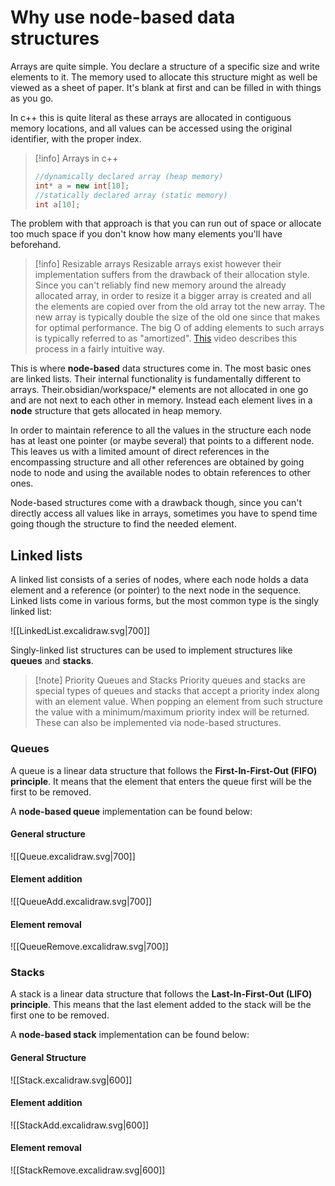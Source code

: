 # Why use node-based data structures
Arrays are quite simple. You declare a structure of a specific size and write elements to it. The memory used to allocate this structure might as well be viewed as a sheet of paper. It's blank at first and can be filled in with things as you go.

In c++ this is quite literal as these arrays are allocated in contiguous memory locations, and all values can be accessed using the original identifier, with the proper index.

>[!info] Arrays in c++
>```cpp
>//dynamically declared array (heap memory)
>int* a = new int[10];
>//statically declared array (static memory)
>int a[10];
>```

The problem with that approach is that you can run out of space or allocate too much space if you don't know how many elements you'll have beforehand.

>[!info] Resizable arrays
>Resizable arrays exist however their implementation suffers from the drawback of their allocation style. 
>Since you can't reliably find new memory around the already allocated array, in order to resize it a bigger array is created and all the elements are copied over from the old array tot the new array. The new array is typically double the size of the old one since that makes for optimal performance. The big O of adding elements to such arrays is typically referred to as "amortized".
> [This](https://youtu.be/algDLvbl1YY?si=Qo8UeVcOWhdPyw4l) video describes this process in a fairly intuitive way.

This is where **node-based** data structures come in. The most basic ones are linked lists. Their internal functionality is fundamentally different to arrays. Their.obsidian/workspace/* elements are not allocated in one go and are not next to each other in memory. Instead each element lives in a **node** structure that gets allocated in heap memory. 

In order to maintain reference to all the values in the structure each node has at least one pointer (or maybe several) that points to a different node. This leaves us with a limited amount of direct references in the encompassing structure and all other references are obtained by going node to node and using the available nodes to obtain references to other ones.

Node-based structures come with a drawback though, since you can't directly access all values like in arrays, sometimes you have to spend time going though the structure to find the needed element.

## Linked lists
A linked list consists of a series of nodes, where each node holds a data element and a reference (or pointer) to the next node in the sequence. Linked lists come in various forms, but the most common type is the singly linked list:

![[LinkedList.excalidraw.svg|700]]

Singly-linked list structures can be used to implement structures like **queues** and **stacks**.

 >[!note] Priority Queues and Stacks
 >Priority queues and stacks are special types of queues and stacks that accept a priority index along with an element value. When popping an element from such structure the value with a minimum/maximum priority index will be returned.
 >These can also be implemented via node-based structures.
### Queues 
A queue is a linear data structure that follows the **First-In-First-Out (FIFO) principle**. It means that the element that enters the queue first will be the first to be removed.

A **node-based queue** implementation can be found below:
#### General structure
![[Queue.excalidraw.svg|700]]
#### Element addition
![[QueueAdd.excalidraw.svg|700]]
#### Element removal
![[QueueRemove.excalidraw.svg|700]]

### Stacks
A stack is a linear data structure that follows the **Last-In-First-Out (LIFO) principle**. This means that the last element added to the stack will be the first one to be removed.

A **node-based stack** implementation can be found below:
#### General Structure 
![[Stack.excalidraw.svg|600]]
#### Element addition
![[StackAdd.excalidraw.svg|600]]
#### Element removal
![[StackRemove.excalidraw.svg|600]]

